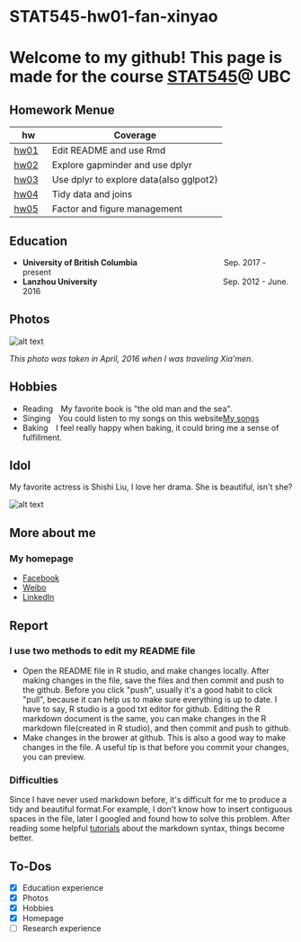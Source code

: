 # STAT545-hw01-fan-xinyao
# Welcome to my github! This page is made for the course [STAT545](http://stat545.com/)@ UBC

## Homework Menue

|   **hw**       |        **Coverage**       |
|----------------|---------------------------|
| [hw01](hw01)   | Edit README and use Rmd   |
| [hw02](hw02)   | Explore gapminder and use dplyr|
| [hw03](hw03)   | Use dplyr to explore data(also gglpot2)|
| [hw04](hw04)   | Tidy data and joins       |
| [hw05](hw05)   | Factor and figure management|

## Education
- **University of British Columbia**&emsp;&emsp;&emsp;&emsp;&emsp;&emsp;&emsp;&emsp;&emsp;&emsp;&emsp;Sep. 2017 - present
- **Lanzhou University**&emsp;&emsp;&emsp;&emsp;&emsp;&emsp;&emsp;&emsp;&emsp;&emsp;&emsp;&emsp;&emsp;&emsp;&emsp;&emsp;Sep. 2012 -  June. 2016

## Photos
![alt text](https://ww2.sinaimg.cn/thumb300/bbb34e38jw1f371h5imm6j20qo0zktbm.jpg "Although maybe it's just a phase, like freshman year of college when I realized I could just buy frosting in a can.")

*This photo was taken in April, 2016 when I was traveling Xia'men*.

## Hobbies
- Reading&emsp;My favorite book is "the old man and the sea".
- Singing&emsp;You could listen to my songs on this website[My songs](http://kg.qq.com/node/personal?uid=65949885272b378b)
- Baking&emsp;I feel really happy when baking, it could bring me a sense of fulfillment.

## Idol
My favorite actress is Shishi Liu, I love her drama. She is beautiful, isn't she?

![alt text](http://img.idol001.com/origin/2017/04/22/641cbd75fe54452249fdb9cd32f5de111492855420.jpg "Although maybe it's just a phase, like freshman year of college when I realized I could just buy frosting in a can.")

## More about me
### My homepage

- [Facebook](https://www.facebook.com/xinyao.fan.946)
- [Weibo](http://weibo.com/3149090360/profile?rightmod=1&wvr=6&mod=personinfo)
- [LinkedIn](https://www.linkedin.com/in/%E8%BE%9B%E7%91%B6-%E8%8C%83-9b3371134/)

## Report
### I use two methods to edit my README file
- Open the README file in R studio, and make changes locally. After making changes in the file, save the files and then commit and push to the github. Before you click "push", usually it's a good habit to click "pull", because it can help us to make sure everything is up to date. I have to say, R studio is a good txt editor for github. Editing the R markdown document is the same, you can make changes in the R markdown file(created in R studio), and then commit and push to github.
- Make changes in the brower at github. This is also a good way to make changes in the file. A useful tip is that before you commit your changes, you can preview. 
### Difficulties
Since I have never used markdown before, it's difficult for me to produce a tidy and beautiful format.For example, I don't know how to insert contiguous spaces in the file, later I googled and found how to solve this problem. After reading some helpful [tutorials](https://daringfireball.net/projects/markdown/) about the markdown syntax, things become better.


## To-Dos

- [x] Education experience
- [x] Photos
- [x] Hobbies
- [x] Homepage
- [ ] Research experience
